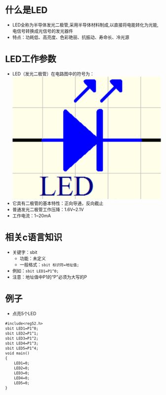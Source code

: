 # 什么是LED
* LED全称为半导体发光二极管,采用半导体材料制成,以直接将电能转化为光能,电信号转换成光信号的发光器件
* 特点：功耗低、高亮度、色彩艳丽、抗振动、寿命长、冷光源
# LED工作参数
* LED（发光二极管）在电路图中的符号为：![Alt text](image-70.png)     
* 它具有二极管的基本特性：正向导通，反向截止
* 普通发光二极管工作压降：1.6V~2.1V
* 工作电流：1~20mA
# 相关c语言知识
* 关键字：sbit
    * 功能：未定义
    * 一般格式：`sbit 标识符=地址值;`
* 例如：`sbit LED1=P1^0;`
* 注意：地址值中P1的“P”必须为大写的P
# 例子
* 点亮5个LED
```C51
#include<reg52.h>
sbit LED1=P1^0;
sbit LED2=P1^1;
sbit LED3=P1^2;
sbit LED4=P1^3;
sbit LED5=P1^4;
void main()
{
	LED1=0;
	LED2=0;
	LED3=0;
	LED4=0;
	LED5=0;
}
```